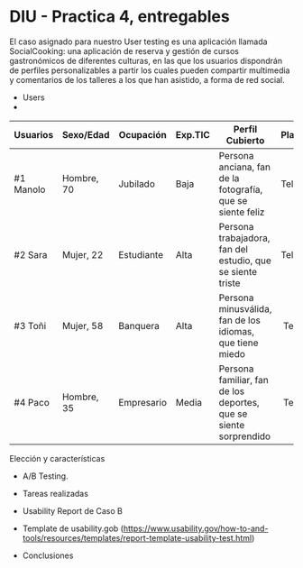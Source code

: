 # DIU - Practica 4, entregables


El caso asignado para nuestro User testing es una aplicación llamada SocialCooking: una aplicación de reserva y gestión de cursos gastronómicos de diferentes culturas, 
en las que los usuarios dispondrán de perfiles personalizables a partir los cuales pueden compartir multimedia y comentarios de los talleres a los que han asistido, a forma de red social.


* Users
* 
| Usuarios | Sexo/Edad     | Ocupación   |  Exp.TIC    | Perfil Cubierto | Plataforma | TestA/B
| ------------- | -------- | ----------- | ----------- | -----------  | ---------- | ----
| #1 Manolo     | Hombre, 70   | Jubilado    | Baja       | Persona anciana, fan de la fotografía, que se siente feliz | Teléfono       | A 
| #2 Sara  | Mujer, 22   | Estudiante  | Alta       | Persona trabajadora, fan del estudio, que se siente triste | Teléfono        | A 
| #3 Toñi  | Mujer, 58   | Banquera     | Alta        | Persona minusválida, fan de los idiomas, que tiene miedo    | Teléfono      | B 
| #4 Paco  | Hombre, 35   | Empresario  | Media       | Persona familiar, fan de los deportes, que se siente sorprendido | Teléfono        | B 

Elección y características

* A/B Testing. 


* Tareas realizadas 


* Usability Report de Caso B
* Template de usability.gob (https://www.usability.gov/how-to-and-tools/resources/templates/report-template-usability-test.html) 

* Conclusiones
